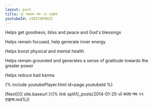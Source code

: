 ```yaml
---
layout: post
title: ॐ नकतम नमः ११ टाइम्स
youtubeId: zSDItQR9HZI
---
```

 
 
Helps get goodness, bliss and peace and God's blessings
 
Helps remain focused, help generate inner energy 
 
Helps boost physical and mental health 
 
Helps remain grounded and generates a sense of gratitude towards the greater power 
 
Helps reduce bad karma
 
 
 
 


{% include youtubePlayer.html id=page.youtubeId %}
 
[Next]({{ site.baseurl }}{% link  split1/_posts/2014-01-25-ॐ कलए नमः ११ टाइम्स.md%})
 
